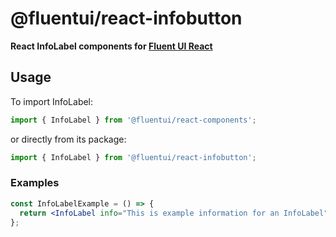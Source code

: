 # @fluentui/react-infobutton

**React InfoLabel components for [Fluent UI React](https://react.fluentui.dev/)**

## Usage

To import InfoLabel:

```js
import { InfoLabel } from '@fluentui/react-components';
```

or directly from its package:

```js
import { InfoLabel } from '@fluentui/react-infobutton';
```

### Examples

```jsx
const InfoLabelExample = () => {
  return <InfoLabel info="This is example information for an InfoLabel">Example Label</InfoLabel>;
};
```
